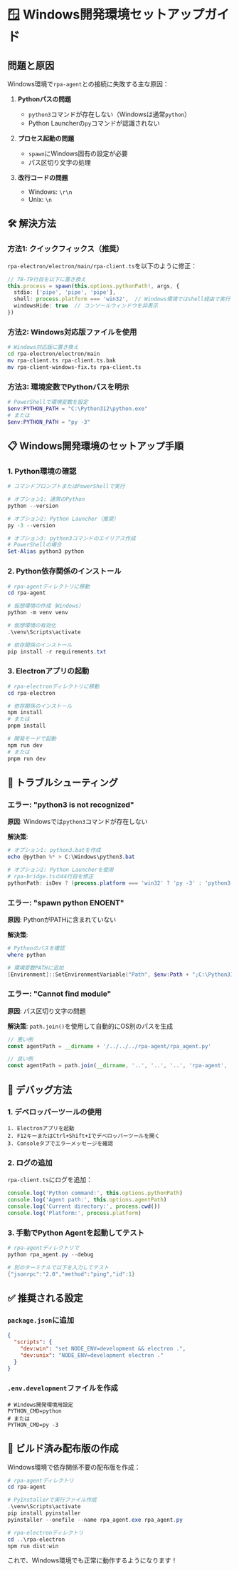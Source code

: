 # 🪟 Windows開発環境セットアップガイド

## 問題と原因

Windows環境で`rpa-agent`との接続に失敗する主な原因：

1. **Pythonパスの問題**
   - `python3`コマンドが存在しない（Windowsは通常`python`）
   - Python Launcherの`py`コマンドが認識されない

2. **プロセス起動の問題**  
   - `spawn`にWindows固有の設定が必要
   - パス区切り文字の処理

3. **改行コードの問題**
   - Windows: `\r\n`
   - Unix: `\n`

## 🛠️ 解決方法

### 方法1: クイックフィックス（推奨）

`rpa-electron/electron/main/rpa-client.ts`を以下のように修正：

```typescript
// 78-79行目を以下に置き換え
this.process = spawn(this.options.pythonPath!, args, {
  stdio: ['pipe', 'pipe', 'pipe'],
  shell: process.platform === 'win32',  // Windows環境ではshell経由で実行
  windowsHide: true  // コンソールウィンドウを非表示
})
```

### 方法2: Windows対応版ファイルを使用

```bash
# Windows対応版に置き換え
cd rpa-electron/electron/main
mv rpa-client.ts rpa-client.ts.bak
mv rpa-client-windows-fix.ts rpa-client.ts
```

### 方法3: 環境変数でPythonパスを明示

```powershell
# PowerShellで環境変数を設定
$env:PYTHON_PATH = "C:\Python312\python.exe"
# または
$env:PYTHON_PATH = "py -3"
```

## 📋 Windows開発環境のセットアップ手順

### 1. Python環境の確認

```powershell
# コマンドプロンプトまたはPowerShellで実行

# オプション1: 通常のPython
python --version

# オプション2: Python Launcher（推奨）
py -3 --version

# オプション3: python3コマンドのエイリアス作成
# PowerShellの場合
Set-Alias python3 python
```

### 2. Python依存関係のインストール

```powershell
# rpa-agentディレクトリに移動
cd rpa-agent

# 仮想環境の作成（Windows）
python -m venv venv

# 仮想環境の有効化
.\venv\Scripts\activate

# 依存関係のインストール
pip install -r requirements.txt
```

### 3. Electronアプリの起動

```powershell
# rpa-electronディレクトリに移動
cd rpa-electron

# 依存関係のインストール
npm install
# または
pnpm install

# 開発モードで起動
npm run dev
# または
pnpm run dev
```

## 🔧 トラブルシューティング

### エラー: "python3 is not recognized"

**原因**: Windowsでは`python3`コマンドが存在しない

**解決策**:
```powershell
# オプション1: python3.batを作成
echo @python %* > C:\Windows\python3.bat

# オプション2: Python Launcherを使用
# rpa-bridge.tsの44行目を修正
pythonPath: isDev ? (process.platform === 'win32' ? 'py -3' : 'python3') : undefined
```

### エラー: "spawn python ENOENT"

**原因**: PythonがPATHに含まれていない

**解決策**:
```powershell
# Pythonのパスを確認
where python

# 環境変数PATHに追加
[Environment]::SetEnvironmentVariable("Path", $env:Path + ";C:\Python312", [EnvironmentVariableTarget]::User)
```

### エラー: "Cannot find module"

**原因**: パス区切り文字の問題

**解決策**: `path.join()`を使用して自動的にOS別のパスを生成

```typescript
// 悪い例
const agentPath = __dirname + '/../../../rpa-agent/rpa_agent.py'

// 良い例
const agentPath = path.join(__dirname, '..', '..', '..', 'rpa-agent', 'rpa_agent.py')
```

## 📝 デバッグ方法

### 1. デベロッパーツールの使用

```
1. Electronアプリを起動
2. F12キーまたはCtrl+Shift+Iでデベロッパーツールを開く
3. Consoleタブでエラーメッセージを確認
```

### 2. ログの追加

`rpa-client.ts`にログを追加：

```typescript
console.log('Python command:', this.options.pythonPath)
console.log('Agent path:', this.options.agentPath)
console.log('Current directory:', process.cwd())
console.log('Platform:', process.platform)
```

### 3. 手動でPython Agentを起動してテスト

```powershell
# rpa-agentディレクトリで
python rpa_agent.py --debug

# 別のターミナルで以下を入力してテスト
{"jsonrpc":"2.0","method":"ping","id":1}
```

## ✅ 推奨される設定

### `package.json`に追加

```json
{
  "scripts": {
    "dev:win": "set NODE_ENV=development && electron .",
    "dev:unix": "NODE_ENV=development electron ."
  }
}
```

### `.env.development`ファイルを作成

```env
# Windows開発環境用設定
PYTHON_CMD=python
# または
PYTHON_CMD=py -3
```

## 🚀 ビルド済み配布版の作成

Windows環境で依存関係不要の配布版を作成：

```powershell
# rpa-agentディレクトリ
cd rpa-agent

# PyInstallerで実行ファイル作成
.\venv\Scripts\activate
pip install pyinstaller
pyinstaller --onefile --name rpa_agent.exe rpa_agent.py

# rpa-electronディレクトリ
cd ..\rpa-electron
npm run dist:win
```

これで、Windows環境でも正常に動作するようになります！
